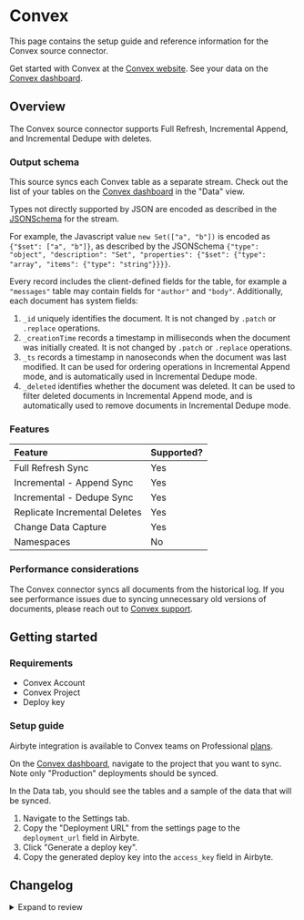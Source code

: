 # Convex

This page contains the setup guide and reference information for the Convex source connector.

Get started with Convex at the [Convex website](https://convex.dev).
See your data on the [Convex dashboard](https://dashboard.convex.dev/).

## Overview

The Convex source connector supports Full Refresh, Incremental Append, and Incremental Dedupe with deletes.

### Output schema

This source syncs each Convex table as a separate stream.
Check out the list of your tables on the [Convex dashboard](https://dashboard.convex.dev/) in the "Data" view.

Types not directly supported by JSON are encoded as described in the
[JSONSchema](https://json-schema.org/understanding-json-schema/reference/index.html)
for the stream.

For example, the Javascript value `new Set(["a", "b"])` is encoded as `{"$set": ["a", "b"]}`, as described by the JSONSchema
`{"type": "object", "description": "Set", "properties": {"$set": {"type": "array", "items": {"type": "string"}}}}`.

Every record includes the client-defined fields for the table, for example a `"messages"` table may contain fields for `"author"` and `"body"`.
Additionally, each document has system fields:

1. `_id` uniquely identifies the document. It is not changed by `.patch` or `.replace` operations.
2. `_creationTime` records a timestamp in milliseconds when the document was initially created. It is not changed by `.patch` or `.replace` operations.
3. `_ts` records a timestamp in nanoseconds when the document was last modified. It can be used for ordering operations in Incremental Append mode, and is automatically used in Incremental Dedupe mode.
4. `_deleted` identifies whether the document was deleted. It can be used to filter deleted documents in Incremental Append mode, and is automatically used to remove documents in Incremental Dedupe mode.

### Features

| Feature                       | Supported? |
| :---------------------------- | :--------- |
| Full Refresh Sync             | Yes        |
| Incremental - Append Sync     | Yes        |
| Incremental - Dedupe Sync     | Yes        |
| Replicate Incremental Deletes | Yes        |
| Change Data Capture           | Yes        |
| Namespaces                    | No         |

### Performance considerations

The Convex connector syncs all documents from the historical log.
If you see performance issues due to syncing unnecessary old versions of documents,
please reach out to [Convex support](mailto:support@convex.dev).

## Getting started

### Requirements

- Convex Account
- Convex Project
- Deploy key

### Setup guide

Airbyte integration is available to Convex teams on Professional [plans](https://www.convex.dev/plans).

On the [Convex dashboard](https://dashboard.convex.dev/), navigate to the project that you want to sync.
Note only "Production" deployments should be synced.

In the Data tab, you should see the tables and a sample of the data that will be synced.

1. Navigate to the Settings tab.
2. Copy the "Deployment URL" from the settings page to the `deployment_url` field in Airbyte.
3. Click "Generate a deploy key".
4. Copy the generated deploy key into the `access_key` field in Airbyte.

## Changelog

<details>
  <summary>Expand to review</summary>

| Version | Date       | Pull Request                                             | Subject                                                          |
| :------ | :--------- | :------------------------------------------------------- | :--------------------------------------------------------------- |
| 0.4.51 | 2025-09-02 | [65777](https://github.com/airbytehq/airbyte/pull/65777) | Update dependencies |
| 0.4.50 | 2025-08-23 | [65287](https://github.com/airbytehq/airbyte/pull/65287) | Update dependencies |
| 0.4.49 | 2025-08-16 | [65003](https://github.com/airbytehq/airbyte/pull/65003) | Update dependencies |
| 0.4.48 | 2025-08-09 | [64798](https://github.com/airbytehq/airbyte/pull/64798) | Update dependencies |
| 0.4.47 | 2025-07-19 | [63533](https://github.com/airbytehq/airbyte/pull/63533) | Update dependencies |
| 0.4.46 | 2025-07-12 | [62996](https://github.com/airbytehq/airbyte/pull/62996) | Update dependencies |
| 0.4.45 | 2025-07-05 | [62823](https://github.com/airbytehq/airbyte/pull/62823) | Update dependencies |
| 0.4.44 | 2025-06-28 | [62389](https://github.com/airbytehq/airbyte/pull/62389) | Update dependencies |
| 0.4.43 | 2025-06-21 | [61936](https://github.com/airbytehq/airbyte/pull/61936) | Update dependencies |
| 0.4.42 | 2025-06-14 | [61160](https://github.com/airbytehq/airbyte/pull/61160) | Update dependencies |
| 0.4.41 | 2025-05-24 | [60344](https://github.com/airbytehq/airbyte/pull/60344) | Update dependencies |
| 0.4.40 | 2025-05-10 | [59947](https://github.com/airbytehq/airbyte/pull/59947) | Update dependencies |
| 0.4.39 | 2025-05-03 | [59423](https://github.com/airbytehq/airbyte/pull/59423) | Update dependencies |
| 0.4.38 | 2025-04-26 | [58847](https://github.com/airbytehq/airbyte/pull/58847) | Update dependencies |
| 0.4.37 | 2025-04-19 | [58361](https://github.com/airbytehq/airbyte/pull/58361) | Update dependencies |
| 0.4.36 | 2025-04-12 | [57800](https://github.com/airbytehq/airbyte/pull/57800) | Update dependencies |
| 0.4.35 | 2025-04-05 | [57220](https://github.com/airbytehq/airbyte/pull/57220) | Update dependencies |
| 0.4.34 | 2025-03-29 | [55946](https://github.com/airbytehq/airbyte/pull/55946) | Update dependencies |
| 0.4.33 | 2025-03-08 | [55286](https://github.com/airbytehq/airbyte/pull/55286) | Update dependencies |
| 0.4.32 | 2025-03-01 | [54954](https://github.com/airbytehq/airbyte/pull/54954) | Update dependencies |
| 0.4.31 | 2025-02-22 | [54423](https://github.com/airbytehq/airbyte/pull/54423) | Update dependencies |
| 0.4.30 | 2025-02-15 | [53748](https://github.com/airbytehq/airbyte/pull/53748) | Update dependencies |
| 0.4.29 | 2025-02-08 | [52826](https://github.com/airbytehq/airbyte/pull/52826) | Update dependencies |
| 0.4.28 | 2025-01-25 | [52355](https://github.com/airbytehq/airbyte/pull/52355) | Update dependencies |
| 0.4.27 | 2025-01-18 | [51686](https://github.com/airbytehq/airbyte/pull/51686) | Update dependencies |
| 0.4.26 | 2025-01-11 | [51094](https://github.com/airbytehq/airbyte/pull/51094) | Update dependencies |
| 0.4.25 | 2024-12-28 | [50531](https://github.com/airbytehq/airbyte/pull/50531) | Update dependencies |
| 0.4.24 | 2024-12-21 | [50013](https://github.com/airbytehq/airbyte/pull/50013) | Update dependencies |
| 0.4.23 | 2024-12-14 | [49179](https://github.com/airbytehq/airbyte/pull/49179) | Update dependencies |
| 0.4.22 | 2024-11-25 | [48680](https://github.com/airbytehq/airbyte/pull/48680) | Starting with this version, the Docker image is now rootless. Please note that this and future versions will not be compatible with Airbyte versions earlier than 0.64 |
| 0.4.21 | 2024-10-29 | [47081](https://github.com/airbytehq/airbyte/pull/47081) | Update dependencies |
| 0.4.20 | 2024-10-12 | [46480](https://github.com/airbytehq/airbyte/pull/46480) | Update dependencies |
| 0.4.19 | 2024-09-28 | [46208](https://github.com/airbytehq/airbyte/pull/46208) | Update dependencies |
| 0.4.18 | 2024-09-21 | [45809](https://github.com/airbytehq/airbyte/pull/45809) | Update dependencies |
| 0.4.17 | 2024-09-14 | [45494](https://github.com/airbytehq/airbyte/pull/45494) | Update dependencies |
| 0.4.16 | 2024-09-07 | [45267](https://github.com/airbytehq/airbyte/pull/45267) | Update dependencies |
| 0.4.15 | 2024-08-31 | [45043](https://github.com/airbytehq/airbyte/pull/45043) | Update dependencies |
| 0.4.14 | 2024-08-24 | [44655](https://github.com/airbytehq/airbyte/pull/44655) | Update dependencies |
| 0.4.13 | 2024-08-17 | [44353](https://github.com/airbytehq/airbyte/pull/44353) | Update dependencies |
| 0.4.12 | 2024-08-10 | [43567](https://github.com/airbytehq/airbyte/pull/43567) | Update dependencies |
| 0.4.11 | 2024-08-03 | [43166](https://github.com/airbytehq/airbyte/pull/43166) | Update dependencies |
| 0.4.10 | 2024-07-27 | [42751](https://github.com/airbytehq/airbyte/pull/42751) | Update dependencies |
| 0.4.9 | 2024-07-20 | [42224](https://github.com/airbytehq/airbyte/pull/42224) | Update dependencies |
| 0.4.8 | 2024-07-13 | [41868](https://github.com/airbytehq/airbyte/pull/41868) | Update dependencies |
| 0.4.7 | 2024-07-10 | [41584](https://github.com/airbytehq/airbyte/pull/41584) | Update dependencies |
| 0.4.6 | 2024-07-09 | [41261](https://github.com/airbytehq/airbyte/pull/41261) | Update dependencies |
| 0.4.5 | 2024-07-06 | [40799](https://github.com/airbytehq/airbyte/pull/40799) | Update dependencies |
| 0.4.4 | 2024-06-25 | [40305](https://github.com/airbytehq/airbyte/pull/40305) | Update dependencies |
| 0.4.3 | 2024-06-22 | [40038](https://github.com/airbytehq/airbyte/pull/40038) | Update dependencies |
| 0.4.2 | 2024-06-06 | [39210](https://github.com/airbytehq/airbyte/pull/39210) | [autopull] Upgrade base image to v1.2.2 |
| 0.4.1 | 2024-05-21 | [38485](https://github.com/airbytehq/airbyte/pull/38485) | [autopull] base image + poetry + up_to_date |
| 0.4.0 | 2023-12-13 | [33431](https://github.com/airbytehq/airbyte/pull/33431) | 🐛 Convex source fix bug where full_refresh stops after one page |
| 0.3.0 | 2023-09-28 | [30853](https://github.com/airbytehq/airbyte/pull/30853) | 🐛 Convex source switch to clean JSON format |
| 0.2.0 | 2023-06-21 | [27226](https://github.com/airbytehq/airbyte/pull/27226) | 🐛 Convex source fix skipped records |
| 0.1.1 | 2023-03-06 | [23797](https://github.com/airbytehq/airbyte/pull/23797) | 🐛 Convex source connector error messages |
| 0.1.0 | 2022-10-24 | [18403](https://github.com/airbytehq/airbyte/pull/18403) | 🎉 New Source: Convex |

</details>
